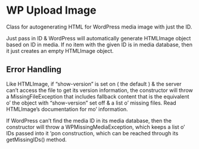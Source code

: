 WP Upload Image
=========================

Class for autogenerating HTML for WordPress media image with just the ID.

Just pass in ID & WordPress will automatically generate HTMLImage object based on ID in media. If no item with the given ID is in media database, then it just creates an empty HTMLImage object.

## Error Handling

Like HTMLImage, if “show-version” is set on ( the default ) & the server can’t access the file to get its version information, the constructor will throw a MissingFileException that includes fallback content that is the equivalent o’ the object with “show-version” set off & a list o’ missing files. Read HTMLImage’s documentation for mo’ information.

If WordPress can’t find the media ID in its media database, then the constructor will throw a WPMissingMediaException, which keeps a list o’ IDs passed into it ’pon construction, which can be reached through its getMissingIDs() method.
